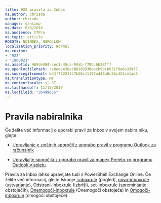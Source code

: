 ```yaml
---
title: 922 pravila za Inbox
ms.author: chrisda
author: chrisda
manager: dansimp
ms.date: 6/6/2018
ms.audience: ITPro
ms.topic: article
ROBOTS: NOINDEX, NOFOLLOW
localization_priority: Normal
ms.custom:
- "922"
- "1800021"
ms.assetid: 469de984-cec1-45ca-94ab-f70bc6b28fff
ms.openlocfilehash: cebeea438ac881d9930eecb9bcb031f9a6e92977
ms.sourcegitcommit: b43f77221f47b50c41197a448a9c26c423ce1ad5
ms.translationtype: MT
ms.contentlocale: sl-SI
ms.lasthandoff: 11/15/2019
ms.locfileid: "36499655"
---
```

# <a name="inbox-rules"></a>Pravila nabiralnika

Če želite več informacij o uporabi pravil za Inbox v svojem nabiralniku, glejte:

- [Upravljanje e-poštnih sporočil z uporabo pravil v programu Outlook za računalnik](https://support.office.com/article/c24f5dea-9465-4df4-ad17-a50704d66c59.aspx)

- [Upravljajte sporočila z uporabo pravil za mape» Prejeto «v programu Outlook v spletu](https://support.office.com/article/8400435c-f14e-4272-9004-1548bb1848f2.aspx)

Pravila za Inbox lahko upravljate tudi v PowerShell Exchange Online. Če želite več informacij, glejte Iskanje [-inboxrule](https://docs.microsoft.com/powershell/module/exchange/mailboxes/get-inboxrule) (pogled), [novo-inboxrule](https://docs.microsoft.com/powershell/module/exchange/mailboxes/new-inboxrule) (ustvarjanje), [Odstrani-Inboxrule](https://docs.microsoft.com/powershell/module/exchange/mailboxes/remove-inboxrule) (Izbriši), [set-inboxrule](https://docs.microsoft.com/powershell/module/exchange/mailboxes/set-inboxrule) (spreminjanje obstoječih), [Onemogoči-inboxrule](https://docs.microsoft.com/powershell/module/exchange/mailboxes/disable-inboxrule) (Onemogoči obstoječe) in [Omogoči-inboxrule](https://docs.microsoft.com/powershell/module/exchange/mailboxes/enable-inboxrule) (omogoči obstoječe).

